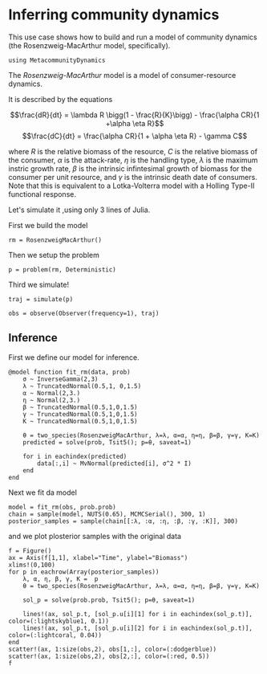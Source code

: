 # Inferring community dynamics

This use case shows how to build and run a model of community dynamics (the
Rosenzweig-MacArthur model, specifically).

```@example 1
using MetacommunityDynamics
```

The _Rosenzweig-MacArthur_ model is a model of consumer-resource dynamics. 

It is described by the equations 

$$\frac{dR}{dt} = \lambda R \bigg(1 - \frac{R}{K}\bigg) - \frac{\alpha CR}{1 +\alpha \eta R}$$
$$\frac{dC}{dt} = \frac{\alpha CR}{1 + \alpha \eta R} - \gamma   C$$

where $R$ is the relative biomass of the resource, $C$ is the relative biomass
of the consumer, $\alpha$ is the attack-rate, $\eta$ is the handling type,
$\lambda$ is the maximum instric growth rate,  $\beta$ is the intrinsic
infintesimal growth of biomass for the consumer per unit resource, and $\gamma$
is the intrinsic death date of consumers. Note that this is equivalent to a
Lotka-Volterra model with a Holling Type-II functional response. 

Let's simulate it ,using only 3 lines of Julia. 

First we build the model

```@example 1
rm = RosenzweigMacArthur()
```

Then we setup the problem

```@example 1
p = problem(rm, Deterministic)
```

Third we simulate!

```@example 1
traj = simulate(p)
```

```@example 1
obs = observe(Observer(frequency=1), traj)
```

## Inference

First we define our model for inference.

```@example 1
@model function fit_rm(data, prob)
    σ ~ InverseGamma(2,3)
    λ ~ TruncatedNormal(0.5,1, 0,1.5)
    α ~ Normal(2,3.)
    η ~ Normal(2,3.)
    β ~ TruncatedNormal(0.5,1,0,1.5)
    γ ~ TruncatedNormal(0.5,1,0,1.5)
    K ~ TruncatedNormal(0.5,1,0,1.5)

    θ = two_species(RosenzweigMacArthur, λ=λ, α=α, η=η, β=β, γ=γ, K=K)
    predicted = solve(prob, Tsit5(); p=θ, saveat=1)
    
    for i in eachindex(predicted)
        data[:,i] ~ MvNormal(predicted[i], σ^2 * I)
    end
end
```

Next we fit da model

```@example 1
model = fit_rm(obs, prob.prob)
chain = sample(model, NUTS(0.65), MCMCSerial(), 300, 1)
posterior_samples = sample(chain[[:λ, :α, :η, :β, :γ, :K]], 300)
```

and we plot plosterior samples with the original data

```@example 1
f = Figure()
ax = Axis(f[1,1], xlabel="Time", ylabel="Biomass")
xlims!(0,100)
for p in eachrow(Array(posterior_samples))
    λ, α, η, β, γ, K =  p
    θ = two_species(RosenzweigMacArthur, λ=λ, α=α, η=η, β=β, γ=γ, K=K)

    sol_p = solve(prob.prob, Tsit5(); p=θ, saveat=1)

    lines!(ax, sol_p.t, [sol_p.u[i][1] for i in eachindex(sol_p.t)], color=(:lightskyblue1, 0.1))
    lines!(ax, sol_p.t, [sol_p.u[i][2] for i in eachindex(sol_p.t)], color=(:lightcoral, 0.04))
end
scatter!(ax, 1:size(obs,2), obs[1,:], color=(:dodgerblue))
scatter!(ax, 1:size(obs,2), obs[2,:], color=(:red, 0.5))
f
```

